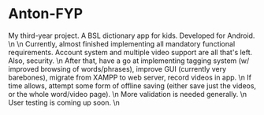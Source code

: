 # Anton-FYP
My third-year project. A BSL dictionary app for kids. Developed for Android. \n
\n
Currently, almost finished implementing all mandatory functional requirements. Account system and multiple video support are all that's left. Also, security. \n
After that, have a go at implementing tagging system (w/ improved browsing of words/phrases), improve GUI (currently very barebones), migrate from XAMPP to web server, record videos in app. \n
If time allows, attempt some form of offline saving (either save just the videos, or the whole word/video page). \n
More validation is needed generally. \n
User testing is coming up soon. \n
